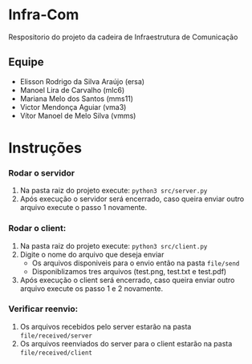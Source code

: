 # Infra-Com

Respositorio do projeto da cadeira de Infraestrutura de Comunicação

## Equipe

- Elisson Rodrigo da Silva Araújo (ersa)
- Manoel Lira de Carvalho (mlc6)
- Mariana Melo dos Santos (mms11)
- Victor Mendonça Aguiar (vma3)
- Vítor Manoel de Melo Silva (vmms)

# Instruções

### Rodar o servidor
1. Na pasta raiz do projeto execute: ```python3 src/server.py```
2. Após execução o servidor será encerrado, caso queira enviar outro arquivo execute o passo 1 novamente.

### Rodar o client:
1. Na pasta raiz do projeto execute: ```python3 src/client.py```
2. Digite o nome do arquivo que deseja enviar
    - Os arquivos disponiveis para o envio então na pasta ```file/send```
    - Disponiblizamos tres arquivos (test.png, test.txt e test.pdf)
3. Após execução o client será encerrado, caso queira enviar outro arquivo execute os passo 1 e 2 novamente.

### Verificar reenvio:
1. Os arquivos recebidos pelo server estarão na pasta ```file/received/server```
2. Os arquivos reenviados do server para o client estarão na pasta ```file/received/client```